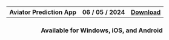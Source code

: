 <h3 align=center>

</h3>
<h3 align=center>
<table align=center> <tr>
      <th scope="col">Aviator Prediction App</th>
      <th scope="col">06 / 05 / 2024</th>
  <th scope="col"><a href='https://t.me/rs2site'>Download</th>
 </tr><table/>
<h4 align=center>Available for Windows, iOS, and Android
